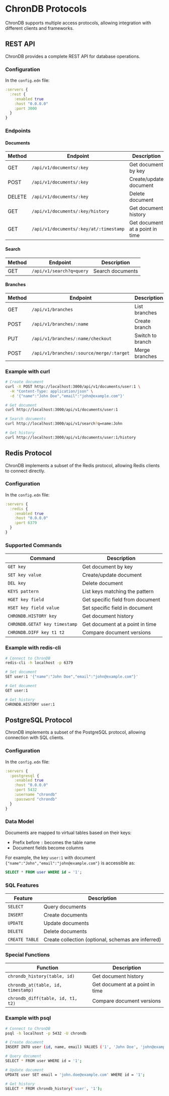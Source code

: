 # ChronDB Protocols

ChronDB supports multiple access protocols, allowing integration with different clients and frameworks.

## REST API

ChronDB provides a complete REST API for database operations.

### Configuration

In the `config.edn` file:

```clojure
:servers {
  :rest {
    :enabled true
    :host "0.0.0.0"
    :port 3000
  }
}
```

### Endpoints

#### Documents

| Method | Endpoint | Description |
|--------|----------|-------------|
| GET | `/api/v1/documents/:key` | Get document by key |
| POST | `/api/v1/documents/:key` | Create/update document |
| DELETE | `/api/v1/documents/:key` | Delete document |
| GET | `/api/v1/documents/:key/history` | Get document history |
| GET | `/api/v1/documents/:key/at/:timestamp` | Get document at a point in time |

#### Search

| Method | Endpoint | Description |
|--------|----------|-------------|
| GET | `/api/v1/search?q=query` | Search documents |

#### Branches

| Method | Endpoint | Description |
|--------|----------|-------------|
| GET | `/api/v1/branches` | List branches |
| POST | `/api/v1/branches/:name` | Create branch |
| PUT | `/api/v1/branches/:name/checkout` | Switch to branch |
| POST | `/api/v1/branches/:source/merge/:target` | Merge branches |

### Example with curl

```bash
# Create document
curl -X POST http://localhost:3000/api/v1/documents/user:1 \
  -H "Content-Type: application/json" \
  -d '{"name":"John Doe","email":"john@example.com"}'

# Get document
curl http://localhost:3000/api/v1/documents/user:1

# Search documents
curl http://localhost:3000/api/v1/search?q=name:John

# Get history
curl http://localhost:3000/api/v1/documents/user:1/history
```

## Redis Protocol

ChronDB implements a subset of the Redis protocol, allowing Redis clients to connect directly.

### Configuration

In the `config.edn` file:

```clojure
:servers {
  :redis {
    :enabled true
    :host "0.0.0.0"
    :port 6379
  }
}
```

### Supported Commands

| Command | Description |
|---------|-------------|
| `GET key` | Get document by key |
| `SET key value` | Create/update document |
| `DEL key` | Delete document |
| `KEYS pattern` | List keys matching the pattern |
| `HGET key field` | Get specific field from document |
| `HSET key field value` | Set specific field in document |
| `CHRONDB.HISTORY key` | Get document history |
| `CHRONDB.GETAT key timestamp` | Get document at a point in time |
| `CHRONDB.DIFF key t1 t2` | Compare document versions |

### Example with redis-cli

```bash
# Connect to ChronDB
redis-cli -h localhost -p 6379

# Set document
SET user:1 '{"name":"John Doe","email":"john@example.com"}'

# Get document
GET user:1

# Get history
CHRONDB.HISTORY user:1
```

## PostgreSQL Protocol

ChronDB implements a subset of the PostgreSQL protocol, allowing connection with SQL clients.

### Configuration

In the `config.edn` file:

```clojure
:servers {
  :postgresql {
    :enabled true
    :host "0.0.0.0"
    :port 5432
    :username "chrondb"
    :password "chrondb"
  }
}
```

### Data Model

Documents are mapped to virtual tables based on their keys:

- Prefix before `:` becomes the table name
- Document fields become columns

For example, the key `user:1` with document `{"name":"John","email":"john@example.com"}` is accessible as:

```sql
SELECT * FROM user WHERE id = '1';
```

### SQL Features

| Feature | Description |
|---------|-------------|
| `SELECT` | Query documents |
| `INSERT` | Create documents |
| `UPDATE` | Update documents |
| `DELETE` | Delete documents |
| `CREATE TABLE` | Create collection (optional, schemas are inferred) |

### Special Functions

| Function | Description |
|----------|-------------|
| `chrondb_history(table, id)` | Get document history |
| `chrondb_at(table, id, timestamp)` | Get document at a point in time |
| `chrondb_diff(table, id, t1, t2)` | Compare document versions |

### Example with psql

```bash
# Connect to ChronDB
psql -h localhost -p 5432 -U chrondb

# Create document
INSERT INTO user (id, name, email) VALUES ('1', 'John Doe', 'john@example.com');

# Query document
SELECT * FROM user WHERE id = '1';

# Update document
UPDATE user SET email = 'john.doe@example.com' WHERE id = '1';

# Get history
SELECT * FROM chrondb_history('user', '1');
```
